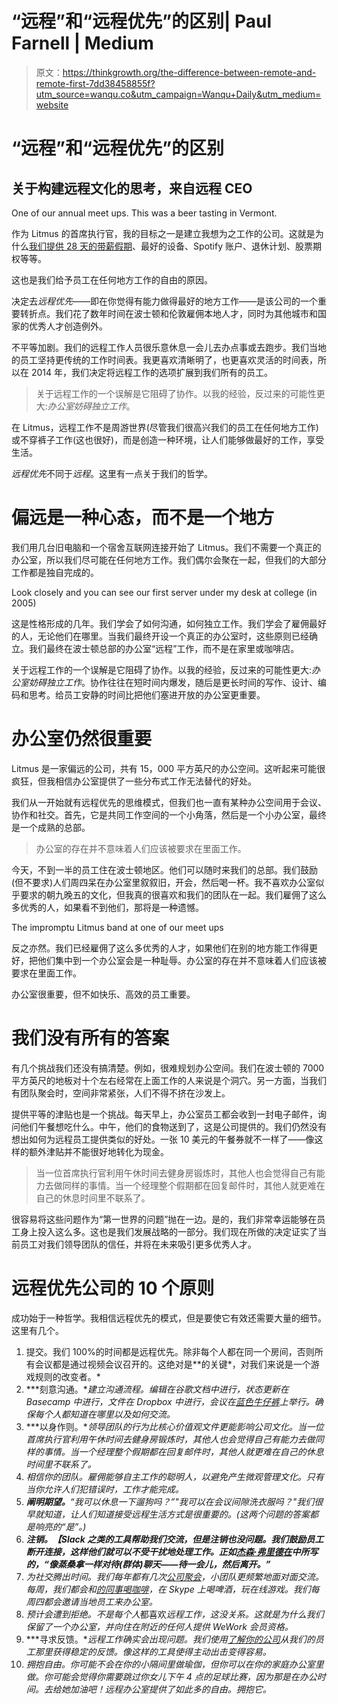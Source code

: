# “远程”和“远程优先”的区别| Paul Farnell | Medium

> 原文：<https://thinkgrowth.org/the-difference-between-remote-and-remote-first-7dd38458855f?utm_source=wanqu.co&utm_campaign=Wanqu+Daily&utm_medium=website>

# “远程”和“远程优先”的区别

## 关于构建远程文化的思考，来自远程 CEO



One of our annual meet ups. This was a beer tasting in Vermont.



作为 Litmus 的首席执行官，我的目标之一是建立我想为之工作的公司。这就是为什么[我们提供 28 天的带薪假期](https://litmus.com/careers)、最好的设备、Spotify 账户、退休计划、股票期权等等。

这也是我们给予员工在任何地方工作的自由的原因。

决定去*远程优先*——即在你觉得有能力做得最好的地方工作——是该公司的一个重要转折点。我们花了数年时间在波士顿和伦敦雇佣本地人才，同时为其他城市和国家的优秀人才创造例外。

不平等加剧。我们的远程工作人员很乐意休息一会儿去办点事或去跑步。我们当地的员工坚持更传统的工作时间表。我更喜欢清晰明了，也更喜欢灵活的时间表，所以在 2014 年，我们决定将远程工作的选项扩展到我们所有的员工。

> 关于远程工作的一个误解是它阻碍了协作。以我的经验，反过来的可能性更大:*办公室妨碍独立工作*。

在 Litmus，远程工作不是周游世界(尽管我们很高兴我们的员工在任何地方工作)或不穿裤子工作(这也很好)，而是创造一种环境，让人们能够做最好的工作，享受生活。

*远程优先*不同于*远程*。这里有一点关于我们的哲学。

# 偏远是一种心态，而不是一个地方

我们用几台旧电脑和一个宿舍互联网连接开始了 Litmus。我们不需要一个真正的办公室，所以我们尽可能在任何地方工作。我们偶尔会聚在一起，但我们的大部分工作都是独自完成的。



Look closely and you can see our first server under my desk at college (in 2005)



这是性格形成的几年。我们学会了如何沟通，如何独立工作。我们学会了雇佣最好的人，无论他们在哪里。当我们最终开设一个真正的办公室时，这些原则已经确立。我们最终在波士顿总部的办公室“远程”工作，而不是在家里或咖啡店。

关于远程工作的一个误解是它阻碍了协作。以我的经验，反过来的可能性更大:*办公室妨碍独立工作*。协作往往在短时间内爆发，随后是更长时间的写作、设计、编码和思考。给员工安静的时间比把他们塞进开放的办公室更重要。

# 办公室仍然很重要

Litmus 是一家偏远的公司，共有 15，000 平方英尺的办公空间。这听起来可能很疯狂，但我相信办公室提供了一些分布式工作无法替代的好处。

我们从一开始就有远程优先的思维模式，但我们也一直有某种办公空间用于会议、协作和社交。首先，它是共同工作空间的一个小角落，然后是一个小办公室，最终是一个成熟的总部。

> 办公室的存在并不意味着人们应该被要求在里面工作。

今天，不到一半的员工住在波士顿地区。他们可以随时来我们的总部。我们鼓励(但不要求)人们周四呆在办公室里叙叙旧，开会，然后喝一杯。我不喜欢办公室似乎要求的朝九晚五的文化，但我真的很喜欢和我们的团队在一起。我们雇佣了这么多优秀的人，如果看不到他们，那将是一种遗憾。



The impromptu Litmus band at one of our meet ups



反之亦然。我们已经雇佣了这么多优秀的人才，如果他们在别的地方能工作得更好，把他们集中到一个办公室会是一种耻辱。办公室的存在并不意味着人们应该被要求在里面工作。

办公室很重要，但不如快乐、高效的员工重要。

# 我们没有所有的答案

有几个挑战我们还没有搞清楚。例如，很难规划办公空间。我们在波士顿的 7000 平方英尺的地板对十个左右经常在上面工作的人来说是个洞穴。另一方面，当我们有团队聚会时，空间非常紧张，人们不得不挤在沙发上。

提供平等的津贴也是一个挑战。每天早上，办公室员工都会收到一封电子邮件，询问他们午餐想吃什么。中午，他们的食物送到了，这是公司提供的。我们仍然没有想出如何为远程员工提供类似的好处。一张 10 美元的午餐券就不一样了——像这样的额外津贴并不能很好地转化为现金。

> 当一位首席执行官利用午休时间去健身房锻炼时，其他人也会觉得自己有能力去做同样的事情。当一个经理整个假期都在回复邮件时，其他人就更难在自己的休息时间里不联系了。

很容易将这些问题作为“第一世界的问题”抛在一边。是的，我们非常幸运能够在员工身上投入这么多。这也是我们发展战略的一部分。我们现在所做的决定证实了当前员工对我们领导团队的信任，并将在未来吸引更多优秀人才。

# 远程优先公司的 10 个原则

成功始于一种哲学。我相信远程优先的模式，但是要使它有效还需要大量的细节。这里有几个。

1.  提交。我们 100%的时间都是远程优先。除非每个人都在同一个房间，否则所有会议都是通过视频会议召开的。这绝对是**的关键*，对我们来说是一个游戏规则的改变者。*
2.  ***刻意沟通。**建立沟通流程。编辑在谷歌文档中进行，状态更新在 Basecamp 中进行，文件在 Dropbox 中进行，会议在[蓝色牛仔裤](https://bluejeans.com)上举行。确保每个人都知道在哪里以及如何交流。*
3.  ***以身作则。**领导团队的行为比核心价值观文件更能影响公司文化。当一位首席执行官利用午休时间去健身房锻炼时，其他人也会觉得自己有能力去做同样的事情。当一个经理整个假期都在回复邮件时，其他人就更难在自己的休息时间里不联系了。*
4.  *相信你的团队。雇佣能够自主工作的聪明人，以避免产生微观管理文化。只有当你允许人们犯错误时，工作才能完成。*
5.  ***阐明期望。**“我可以休息一下遛狗吗？”"我可以在会议间隙洗衣服吗？"我们很早就知道，让人们知道接受远程生活方式是很重要的。(这两个问题的答案都是响亮的“是”。)*
6.  ***注销。【Slack 之类的工具帮助我们交流，但是注销也没问题。我们鼓励员工断开连接，这样他们就可以不受干扰地处理工作。正如[杰森·弗里德在](https://m.signalvnoise.com/is-group-chat-making-you-sweat-744659addf7d)中所写的，“像蒸桑拿一样对待(群体)聊天——待一会儿，然后离开。”***
7.  *为社交腾出时间。我们每年都有几次[公司聚会](https://litmus.com/blog/litmus-culture-2016-annual-team-retreat)，小团队更频繁地面对面交流。每周，我们都会和[的同事喝咖啡](https://www.coworkercoffee.com)，在 Skype 上喝啤酒，玩在线游戏。我们每周四都会邀请当地员工来办公室。*
8.  *预计会遭到拒绝。不是每个人*都喜欢*远程工作，这没关系。这就是为什么我们保留了一个办公室，并向住在附近的任何人提供 WeWork 会员资格。*
9.  ***寻求反馈。**远程工作确实会出现问题。我们使用[了解你的公司](https://knowyourcompany.com/)从我们的员工那里获得稳定的反馈。像这样的工具使得主动出击变得容易。*
10.  *拥抱自由。你可能不会在你的小隔间里做瑜伽，但你可以在你的家庭办公室里做。你可能会觉得你需要跳过你女儿下午 4 点的足球比赛，因为那是在办公时间。去给她加油吧！远程办公室提供了如此多的自由。拥抱它。*